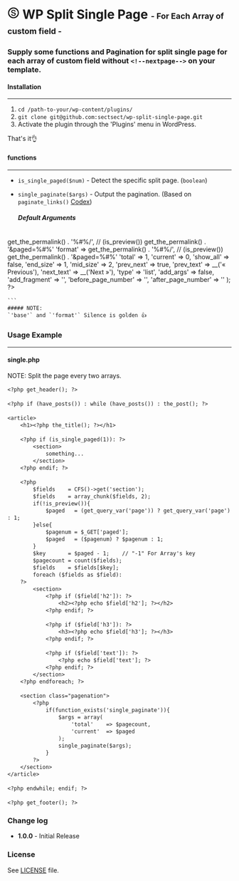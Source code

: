 # ![Alt text](images/logo.jpg "SECT") WP Split Single Page <span style="font-size: 18px;">- For Each Array of custom field -</span>

### Supply some functions and Pagination for split single page for each array of custom field without `<!--nextpage-->` on your template.

#### Installation
- - -
 1. `cd /path-to-your/wp-content/plugins/`
 2. `git clone git@github.com:sectsect/wp-split-single-page.git`
 3. Activate the plugin through the 'Plugins' menu in WordPress.

 That's it:ok_hand:

#### functions
- - -
* `is_single_paged($num)`	- Detect the specific split page. (`boolean`)

* `single_paginate($args)`	- Output the pagination. (Based on `paginate_links()` [Codex](https://codex.wordpress.org/Function_Reference/paginate_links))  

	##### Default Arguments
	```
<?php
	$args = array(
		'base'               => get_the_permalink() . '%#%/',	// (is_preview()) get_the_permalink() . '&paged=%#%'
		'format'             => get_the_permalink() . '%#%/',	// (is_preview()) get_the_permalink() . '&paged=%#%'
		'total'              => 1,
		'current'            => 0,
		'show_all'           => false,
		'end_size'           => 1,
		'mid_size'           => 2,
		'prev_next'          => true,
		'prev_text'          => __('&laquo; Previous'),
		'next_text'          => __('Next &raquo;'),
		'type'               => 'list',
		'add_args'           => false,
		'add_fragment'       => '',
		'before_page_number' => '',
		'after_page_number'  => ''
	);
?>
	```
	##### NOTE:
	`'base'` and `'format'` Silence is golden 👍

### Usage Example
- - -

#### single.php
NOTE: Split the page every two arrays.

	<?php get_header(); ?>

	<?php if (have_posts()) : while (have_posts()) : the_post(); ?>

	<article>
		<h1><?php the_title(); ?></h1>

		<?php if (is_single_paged(1)): ?>
			<section>
				something...
			</section>
		<?php endif; ?>

		<?php
			$fields    = CFS()->get('section');
			$fields    = array_chunk($fields, 2);
			if(!is_preview()){
				$paged   = (get_query_var('page')) ? get_query_var('page') : 1;
			}else{
				$pagenum = $_GET['paged'];
				$paged   = ($pagenum) ? $pagenum : 1;
			}
			$key       = $paged - 1;    // "-1" For Array's key
			$pagecount = count($fields);
			$fields    = $fields[$key];
			foreach ($fields as $field):
		?>
			<section>
				<?php if ($field['h2']): ?>
					<h2><?php echo $field['h2']; ?></h2>
				<?php endif; ?>

				<?php if ($field['h3']): ?>
					<h3><?php echo $field['h3']; ?></h3>
				<?php endif; ?>

				<?php if ($field['text']): ?>
					<?php echo $field['text']; ?>
				<?php endif; ?>
			</section>
		<?php endforeach; ?>

		<section class="pagenation">
			<?php
				if(function_exists('single_paginate')){
					$args = array(
						'total'    => $pagecount,
						'current'  => $paged
					);
					single_paginate($args);
				}
			?>
		</section>
	</article>

	<?php endwhile; endif; ?>

	<?php get_footer(); ?>


### Change log  
 * **1.0.0** - Initial Release

### License
See [LICENSE](https://github.com/sectsect/wp-split-single-page/blob/master/LICENSE) file.
